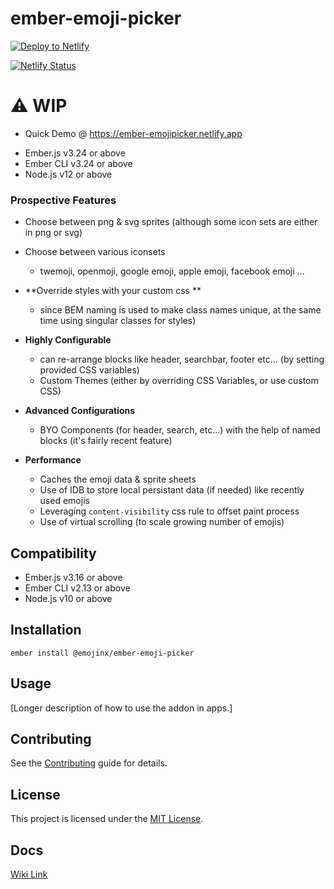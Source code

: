 # ember-emoji-picker

[![Deploy to Netlify](https://www.netlify.com/img/deploy/button.svg)](https://app.netlify.com/start/deploy?repository=https://github.com/emojinx/ember-emoji-picker)

[![Netlify Status](https://api.netlify.com/api/v1/badges/d2dc46cc-78ad-4cc7-8aae-b84cf72123a5/deploy-status)](https://app.netlify.com/sites/ember-emoji-picker/deploys)

# ⚠️ WIP

- Quick Demo @ https://ember-emojipicker.netlify.app

* Ember.js v3.24 or above
* Ember CLI v3.24 or above
* Node.js v12 or above

### Prospective Features

- Choose between png & svg sprites (although some icon sets are either in png or svg)

- Choose between various iconsets

  - twemoji, openmoji, google emoji, apple emoji, facebook emoji ...

- **Override styles with your custom css **

  - since BEM naming is used to make class names unique, at the same time using singular classes for styles)

- **Highly Configurable**

  - can re-arrange blocks like header, searchbar, footer etc... (by setting provided CSS variables)
  - Custom Themes (either by overriding CSS Variables, or use custom CSS)

- **Advanced Configurations**

  - BYO Components (for header, search, etc...) with the help of named blocks (it's fairly recent feature)

- **Performance**
  - Caches the emoji data & sprite sheets
  - Use of IDB to store local persistant data (if needed) like recently used emojis
  - Leveraging `content-visibility` css rule to offset paint process
  - Use of virtual scrolling (to scale growing number of emojis)

## Compatibility

- Ember.js v3.16 or above
- Ember CLI v2.13 or above
- Node.js v10 or above

## Installation

```
ember install @emojinx/ember-emoji-picker
```

## Usage

[Longer description of how to use the addon in apps.]

## Contributing

See the [Contributing](CONTRIBUTING.md) guide for details.

## License

This project is licensed under the [MIT License](LICENSE.md).

## Docs

[Wiki Link](meh)
